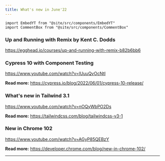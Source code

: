 ```yaml
---
title: What's new in June'22
---
```


```mdx-code-block
import EmbedYT from "@site/src/components/EmbedYT"
import CommentBox from "@site/src/components/CommentBox"

```

### Up and Running with Remix by Kent C. Dodds

https://egghead.io/courses/up-and-running-with-remix-b82b6bb6

### Cypress 10 with Component Testing

<EmbedYT>https://www.youtube.com/watch?v=lUuuQvOcNtI</EmbedYT>
<br/>

**Read more:** https://cypress.io/blog/2022/06/01/cypress-10-release/

<!--truncate-->

### What's new in Tailwind 3.1

<EmbedYT>https://www.youtube.com/watch?v=nOQyWbPO2Ds</EmbedYT>
<br/>

**Read more:** https://tailwindcss.com/blog/tailwindcss-v3-1

### New in Chrome 102

<EmbedYT>https://www.youtube.com/watch?v=AGyP85QEBzY</EmbedYT>
<br/>

**Read more:** https://developer.chrome.com/blog/new-in-chrome-102/

<hr />
<CommentBox />
